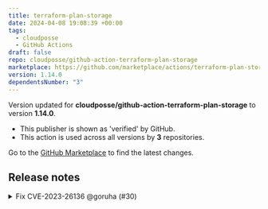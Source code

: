 ```yaml
---
title: terraform-plan-storage
date: 2024-04-08 19:08:39 +00:00
tags:
  - cloudposse
  - GitHub Actions
draft: false
repo: cloudposse/github-action-terraform-plan-storage
marketplace: https://github.com/marketplace/actions/terraform-plan-storage
version: 1.14.0
dependentsNumber: "3"
---
```



Version updated for **cloudposse/github-action-terraform-plan-storage** to version **1.14.0**.
- This publisher is shown as 'verified' by GitHub.
- This action is used across all versions by **3** repositories.

Go to the [GitHub Marketplace](https://github.com/marketplace/actions/terraform-plan-storage) to find the latest changes.

## Release notes

<details>
  <summary>Fix CVE-2023-26136  @goruha (#30)</summary>

  ## what

- Update `@azure/ms-rest-js@^2.6.6` to `@azure/ms-rest-js@^2.7.0`

## why

-  `@azure/ms-rest-js@^2.7.0` drops dependency `@tough-cookie` that have vulnerability https://nvd.nist.gov/vuln/detail/CVE-2023-26136 

## references

- https://nvd.nist.gov/vuln/detail/CVE-2023-26136
- https://github.com/cloudposse/github-action-terraform-plan-storage/security/advisories/GHSA-gjjq-jj22-jggh
</details>

